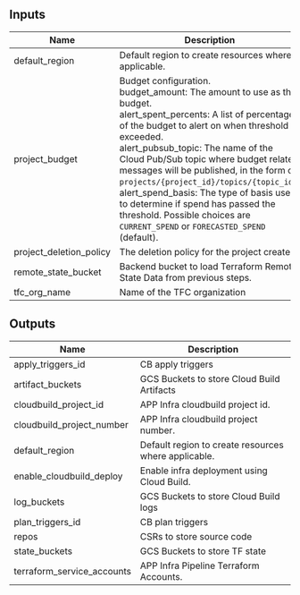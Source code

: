 <!-- BEGINNING OF PRE-COMMIT-TERRAFORM DOCS HOOK -->
## Inputs

| Name | Description | Type | Default | Required |
|------|-------------|------|---------|:--------:|
| default\_region | Default region to create resources where applicable. | `string` | `"us-central1"` | no |
| project\_budget | Budget configuration.<br>  budget\_amount: The amount to use as the budget.<br>  alert\_spent\_percents: A list of percentages of the budget to alert on when threshold is exceeded.<br>  alert\_pubsub\_topic: The name of the Cloud Pub/Sub topic where budget related messages will be published, in the form of `projects/{project_id}/topics/{topic_id}`.<br>  alert\_spend\_basis: The type of basis used to determine if spend has passed the threshold. Possible choices are `CURRENT_SPEND` or `FORECASTED_SPEND` (default). | <pre>object({<br>    budget_amount        = optional(number, 1000)<br>    alert_spent_percents = optional(list(number), [1.2])<br>    alert_pubsub_topic   = optional(string, null)<br>    alert_spend_basis    = optional(string, "FORECASTED_SPEND")<br>  })</pre> | `{}` | no |
| project\_deletion\_policy | The deletion policy for the project created. | `string` | `"PREVENT"` | no |
| remote\_state\_bucket | Backend bucket to load Terraform Remote State Data from previous steps. | `string` | n/a | yes |
| tfc\_org\_name | Name of the TFC organization | `string` | `""` | no |

## Outputs

| Name | Description |
|------|-------------|
| apply\_triggers\_id | CB apply triggers |
| artifact\_buckets | GCS Buckets to store Cloud Build Artifacts |
| cloudbuild\_project\_id | APP Infra cloudbuild project id. |
| cloudbuild\_project\_number | APP Infra cloudbuild project number. |
| default\_region | Default region to create resources where applicable. |
| enable\_cloudbuild\_deploy | Enable infra deployment using Cloud Build. |
| log\_buckets | GCS Buckets to store Cloud Build logs |
| plan\_triggers\_id | CB plan triggers |
| repos | CSRs to store source code |
| state\_buckets | GCS Buckets to store TF state |
| terraform\_service\_accounts | APP Infra Pipeline Terraform Accounts. |

<!-- END OF PRE-COMMIT-TERRAFORM DOCS HOOK -->
